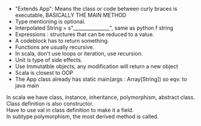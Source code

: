 - "Extends App": Means the class or code between curly braces is executable, BASICALLY THE MAIN METHOD  
- Type mentioning is optional.  
- Interpolated String = s"_______________", same as python f string
- Expressions : structures that can be reduced to a value.  
- A codeblock has to return something.
- Functions are usually recursive.  
- In scala, don't use loops or iteration, use recursion.  
- Unit is type of side effects.
- Use Immutatble objects, any modification will return a new object
- Scala is closest to OOP
- The App class already has static main(args : Array[String]) so eqv. to java main
  

In scala we have class, instance, inheritance, polymorphism, abstract class.  
Class definition is also constructor.  
Have to use val in class definition to make it a field.  
In subtype polymorphism, the most derived method is called.  